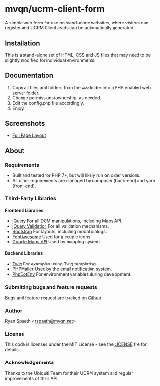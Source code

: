 # mvqn/ucrm-client-form
A simple web form for use on stand-alone websites, where visitors can register and UCRM Client leads can be
automatically generated.

## Installation
This is a stand-alone set of HTML, CSS and JS files that may need to be slightly modified for individual environments.


## Documentation

1. Copy all files and folders from the `www` folder into a PHP enabled web server folder.
2. Change permissions/ownership, as needed.
3. Edit the config.php file accordingly.
4. Enjoy! 

## Screenshots
- [Full Page Layout]("/screenshots/full.jpg")


## About

### Requirements
- Built and tested for PHP 7+, but will likely run on older versions. 
- All other requirements are managed by composer (back-end) and yarn (front-end).

### Third-Party Libraries

#### Frontend Libraries
- [jQuery](https://jquery.org/) For all DOM manipulations, including Maps API.
- [jQuery Validation](https://jqueryvalidation.org/) For all validation mechanisms.
- [Bootstrap](https://getbootstrap.com/) For layouts, including modal dialogs.
- [FontAwesome](https://fontawesome.com/) Used for a couple icons.
- [Google Maps API](https://developers.google.com/maps/documentation/) Used by mapping system.

#### Backend Libraries
- [Twig](https://twig.symfony.com/) For examples using Twig templating.
- [PHPMailer](https://github.com/PHPMailer/PHPMailer) Used by the email notification system.
- [PhpDotEnv](https://github.com/vlucas/phpdotenv) For environment variables during development.


### Submitting bugs and feature requests
Bugs and feature request are tracked on [Github](https://github.com/mvqn/ucrm-client-form/issues)

### Author
Ryan Spaeth <[rspaeth@mvqn.net](mailto:rspaeth@mvqn.net)>

### License
This code is licensed under the MIT License - see the [LICENSE](/LICENSE) file for details.

### Acknowledgements
Thanks to the Ubiquiti Team for their UCRM system and regular improvements of their API.